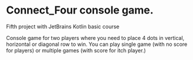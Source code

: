 # Connect_Four console game.
Fifth project with JetBrains Kotlin basic course 

Console game for two players where you need to place 4 dots in vertical, horizontal or diagonal row to win.
You can play single game (with no score for players) or multiple games (with score for itch player.) 
